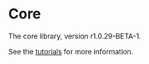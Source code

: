 # Core

The core library, version r1.0.29-BETA-1.

See the [tutorials](tutorials/index.md) for more information.

